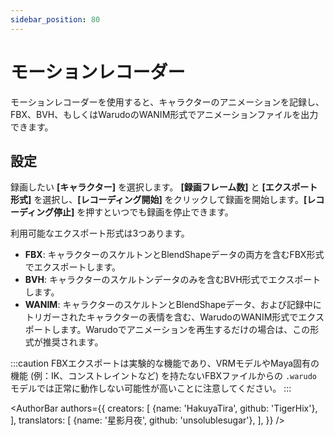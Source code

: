 ```yaml
---
sidebar_position: 80
---
```


# モーションレコーダー

モーションレコーダーを使用すると、キャラクターのアニメーションを記録し、FBX、BVH、もしくはWarudoのWANIM形式でアニメーションファイルを出力できます。

## 設定

録画したい **[キャラクター]** を選択します。 **[録画フレーム数]** と **[エクスポート形式]** を選択し、**[レコーディング開始]** をクリックして録画を開始します。**[レコーディング停止]** を押すといつでも録画を停止できます。

利用可能なエクスポート形式は3つあります。
* **FBX**: キャラクターのスケルトンとBlendShapeデータの両方を含むFBX形式でエクスポートします。
* **BVH**: キャラクターのスケルトンデータのみを含むBVH形式でエクスポートします。
* **WANIM**: キャラクターのスケルトンとBlendShapeデータ、および記録中にトリガーされたキャラクターの表情を含む、WarudoのWANIM形式でエクスポートします。Warudoでアニメーションを再生するだけの場合は、この形式が推奨されます。

:::caution
FBXエクスポートは実験的な機能であり、VRMモデルやMaya固有の機能 (例：IK、コンストレイントなど) を持たないFBXファイルからの `.warudo` モデルでは正常に動作しない可能性が高いことに注意してください。
:::

<AuthorBar authors={{
  creators: [
    {name: 'HakuyaTira', github: 'TigerHix'},
  ],
  translators: [
    {name: '星影月夜', github: 'unsolublesugar'},
  ],
}} />
